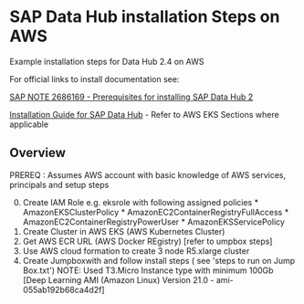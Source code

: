 # SAP Data Hub installation Steps on AWS
Example installation steps for Data Hub 2.4 on AWS

For official links to install documentation see:

[SAP NOTE 2686169 - Prerequisites for installing SAP Data Hub 2](https://launchpad.support.sap.com/#/notes/2686169)

[Installation Guide for SAP Data Hub](https://help.sap.com/viewer/e66c399612e84a83a8abe97c0eeb443a/2.4.latest/en-US/9f866d8ef9a94c30947f12e73eaf0dd9.html)  - Refer to AWS EKS Sections where applicable


Overview
---------
PREREQ : Assumes AWS account with basic knowledge of AWS services, principals and setup steps


0) Create IAM Role
    e.g. eksrole  with following assigned policies
        *  AmazonEKSClusterPolicy
        *  AmazonEC2ContainerRegistryFullAccess
        *  AmazonEC2ContainerRegistryPowerUser
        *  AmazonEKSServicePolicy
1) Create Cluster in AWS EKS (AWS Kubernetes Cluster)
2) Get AWS ECR URL   (AWS Docker REgistry) [refer to umpbox steps]
3) Use AWS cloud formation to create 3 node R5.xlarge  cluster 
3) Create Jumpboxwith and follow install steps ( see 'steps to run on Jump Box.txt')
    NOTE: Used T3.Micro Instance type with minimum 100Gb [Deep Learning AMI (Amazon Linux) Version 21.0 - ami-055ab192b68ca4d2f]

